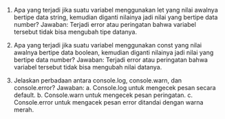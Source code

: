 1. Apa yang terjadi jika suatu variabel menggunakan let yang nilai awalnya bertipe data string, kemudian diganti nilainya jadi nilai yang bertipe data number?
Jawaban: Terjadi error atau peringatan bahwa variabel tersebut tidak bisa mengubah tipe datanya.

2. Apa yang terjadi jika suatu variabel menggunakan const yang nilai awalnya bertipe data boolean, kemudian diganti nilainya jadi nilai yang bertipe data number?
Jawaban: Terjadi error atau peringatan bahwa variabel tersebut tidak bisa mengubah nilai datanya. 

3. Jelaskan perbadaan antara console.log, console.warn, dan console.error?
Jawaban: 
a. Console.log untuk mengecek pesan secara default.
b. Console.warn untuk mengecek pesan peringatan.
c. Console.error untuk mengacek pesan error ditandai dengan warna merah.
